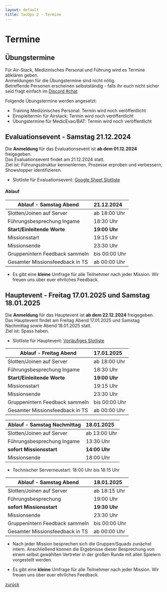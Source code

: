 ```yaml
---
layout: default
title: TacOps 2 - Termine
---
```


# Termine

## Übungstermine

Für Air-Stack, Medizinisches Personal und Führung wird es Termine abklären geben.  
Anmeldungen für die Übungstermine sind nicht nötig.  
Betreffende Personen erscheinen selbstständig - falls ihr euch nicht sicher seid fragt einfach im [Discord \#chat](https://discord.com/channels/1230998538926952578/1230998539388190792)    

Folgende Übungstermine werden angesetzt:  
* Training Medizinisches Personal: Termin wird noch veröffentlicht  
* Einspieltermin für Airstack: Termin wird noch veröffentlicht  
* Übungstermine für MedicEvac/BAT: Termin wird noch veröffentlicht  

## Evaluationsevent - Samstag 21.12.2024

Die **Anmeldung** für das Evaluationsevent ist **ab dem 01.12.2024** freigegeben.  
Das Evaluationsevent findet am 21.12.2024 statt.  
Ziel ist: Führungsstruktur kennenlernen, Prozesse erproben und verbessern, Showstopper identifizieren.  

* Slotliste für Evaluationsevent: [Google Sheet Slotliste]()  

#### Ablauf

| Ablauf \- Samstag Abend | 21.12.2024 |
| ----- | :---- |
| Slotten/Joinen auf Server | ab 18:00 Uhr |
| Führungsbesprechung Ingame | 18:30 Uhr |
| **Start/Einleitende Worte** | **19:00 Uhr** |
| Missionsstart | 19:15 Uhr |
| Missionsende | 23:30 Uhr |
| Gruppenintern Feedback sammeln | bis 00:00 Uhr |
| Gesamter Missionsfeedback in TS | ab 00:00 Uhr |

* Es gibt eine **kleine** Umfrage für alle Teilnehmer nach jeder Mission. Wir freuen uns über euer ehrliches Feedback.

## Hauptevent - Freitag 17.01.2025 und Samstag 18.01.2025

Die **Anmeldung** für das Hauptevent ist **ab dem 22.12.2024** freigegeben.  
Das Hauptevent findet am Freitag Abend 17.01.2025 und Samstag Nachmittag sowie Abend 18.01.2025 statt.  
Ziel ist: Spass haben.  

* Slotliste für Hauptevent: [Vorläufiges Slotliste]()

| Ablauf \- Freitag Abend | 17.01.2025 |
| ----- | :---- |
| Slotten/Joinen auf Server | ab 18:00 Uhr |
| Führungsbesprechung Ingame | 18:30 Uhr |
| **Start/Einleitende Worte** | **19:00 Uhr** |
| Missionsstart | 19:15 Uhr |
| Missionsende | 23:30 Uhr |
| Gruppenintern Feedback sammeln | bis 00:00 Uhr |
| Gesamter Missionsfeedback in TS | ab 00:00 Uhr |

| Ablauf \- Samstag Nachmittag | 18.01.2025 |
| ----- | :---- |
| Slotten/Joinen auf Server | ab 13:00 Uhr |
| Führungsbesprechung Ingame | 13:30 Uhr |
| **sofort Missionsstart** | **14:00 Uhr** |
| Missionsende | 18:00 Uhr |

* Technischer Serverneustart: 18:00 Uhr bis 18:15 Uhr

| Ablauf \- Samstag Abend | 18.01.2025 |
| ----- | :---- |
| Slotten/Joinen auf Server | ab 18:15 Uhr |
| Führungsbesprechung | 19:00 Uhr |
| **sofort Missionsstart** | **19:30 Uhr** |
| Missionsende | 23:30 Uhr |
| Gruppenintern Feedback sammeln  | bis 00:00 Uhr |
| Gesamter Missionsfeedback in TS | ab 00:00 Uhr |

* Nach jeder Mission besprechen sich die Gruppen/Squads zunächst intern. Anschließend können die Ergebnisse dieser Besprechung von einem selbst gewählten Vertreter in der großen Runde mit allen Spielern vorgestellt werden.

* Es gibt eine **kleine** Umfrage für alle Teilnehmer nach jeder Mission. Wir freuen uns über euer ehrliches Feedback.

[zurück](./)
